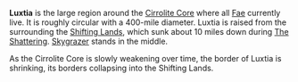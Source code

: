 **Luxtia** is the large region around the [Cirrolite Core](<./Cirrolite Core.md>) where all [Fae](<../Fae.md>) currently live. It is roughly circular with a 400-mile diameter. Luxtia is raised from the surrounding the [Shifting Lands](<./Shifting Lands.md>), which sunk about 10 miles down during [The Shattering](<../Events/The Shattering.md>). [Skygrazer](<./Skygrazer.md>) stands in the middle.

As the Cirrolite Core is slowly weakening over time, the border of Luxtia is shrinking, its borders collapsing into the Shifting Lands.